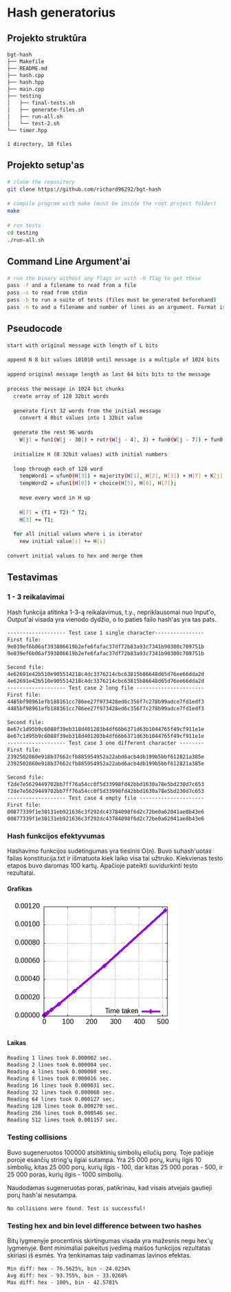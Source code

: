 # Hash generatorius

## Projekto struktūra
```
bgt-hash
├── Makefile
├── README.md
├── hash.cpp
├── hash.hpp
├── main.cpp
├── testing
│   ├── final-tests.sh
│   ├── generate-files.sh
│   ├── run-all.sh
│   └── test-2.sh
└── timer.hpp

1 directory, 10 files
```

## Projekto setup'as

```bash
# clone the repository
git clone https://github.com/richard96292/bgt-hash

# compile program with make (must be inside the root project folder)
make

# run tests
cd testing
./run-all.sh
```

## Command Line Argument'ai

```bash
# run the binary without any flags or with -h flag to get these
pass -f and a filename to read from a file
pass -s to read from stdin
pass -b to run a suite of tests (files must be generated beforehand)
pass -n to and a filename and number of lines as an argument. Format is "2 file.txt" (dont forget quotes)
```

## Pseudocode
```bash
start with original message with length of L bits

append N 8 bit values 101010 until message is a multiple of 1024 bits

append original message length as last 64 bits bits to the message

process the message in 1024 bit chunks
  create array of 128 32bit words

  generate first 32 words from the initial message
    convert 4 8bit values into 1 32bit value

  generate the rest 96 words
    W[j] = fun1(W[j - 30]) + rotr(W[j - 4], 3) + fun0(W[j - 7]) + fun0(W[j - 32]);

  initialize H (8 32bit values) with initial numbers

  loop through each of 128 word
    tempWord1 = ufun0(H[3]) + majority(H[1], H[2], H[3]) + H[7] + K[j] + W[j];
    tempWord2 = ufun1(H[0]) + choice(H[5], H[6], H[7]);

    move every word in H up

    H[7] = (T1 + T2) ^ T2;
    H[3] += T1;

  for all initial values where i is iterator
    new initial value[i] += H[i]

convert initial values to hex and merge them
```



## Testavimas

### 1 - 3 reikalavimai
Hash funkcija atitinka 1-3-ą reikalavimus, t.y., nepriklausomai nuo Input'o, Output'ai
visada yra vienodo dydžio, o to paties failo hash'as yra tas pats.

```
------------------- Test case 1 single character----------------
First file:
9e039ef6b06af393806619b2efe6fafac37df72b83a93c7341b90300c709751b
9e039ef6b06af393806619b2efe6fafac37df72b83a93c7341b90300c709751b

Second file:
4e62691e42b510e905514218c4dc3376214cbc63815b86648d65d76ee66dda2d
4e62691e42b510e905514218c4dc3376214cbc63815b86648d65d76ee66dda2d
------------------- Test case 2 long file ----------------------
First file:
4485bf98961efb188161cc786ee27f973428ed6c356f7c278b99adce7fd1edf3
4485bf98961efb188161cc786ee27f973428ed6c356f7c278b99adce7fd1edf3

Second file:
8e67c1d95b9c6088f39eb318d401203b4df66b6371d63b1044765f49cf911e1e
8e67c1d95b9c6088f39eb318d401203b4df66b6371d63b1044765f49cf911e1e
------------------- Test case 3 one different character --------
First file:
2392502860e918b37662cfb885954952a22abd6acb4db199b5bbf612821a385e
2392502860e918b37662cfb885954952a22abd6acb4db199b5bbf612821a385e

Second file:
f2de7e5629449702bb7ff76a54cc0f5d33998fd42bbd1630a78e5bd230d7c653
f2de7e5629449702bb7ff76a54cc0f5d33998fd42bbd1630a78e5bd230d7c653
------------------- Test case 4 empty file ---------------------
First file:
00877339f1e30131eb921636c3f292dc43784098f6d2c72be0a62041ae8b43e6
00877339f1e30131eb921636c3f292dc43784098f6d2c72be0a62041ae8b43e6
```

### Hash funkcijos efektyvumas

Hashavimo funkcijos sudėtingumas yra tiesinis O(n). Buvo suhash'uotas failas konstitucija.txt ir išmatuota kiek laiko visa tai užtruko. Kiekvienas testo etapos buvo daromas 100 kartų. Apačioje pateikti suvidurkinti testo rezultatai.

#### Grafikas

![](readme-images/graph.png)

#### Laikas
```
Reading 1 lines took 0.000002 sec.
Reading 2 lines took 0.000004 sec.
Reading 4 lines took 0.000008 sec.
Reading 8 lines took 0.000016 sec.
Reading 16 lines took 0.000031 sec.
Reading 32 lines took 0.000068 sec.
Reading 64 lines took 0.000127 sec.
Reading 128 lines took 0.000270 sec.
Reading 256 lines took 0.000546 sec.
Reading 512 lines took 0.001157 sec.
```

### Testing collisions
Buvo sugeneruotos 100000 atsitiktinių simbolių eilučių porų. Toje pačioje poroje esančių string'ų ilgiai sutampa. Yra 25 000 porų, kurių ilgis 10 simbolių, kitas 25 000 porų, kurių ilgis - 100, dar kitas 25 000 poras - 500, ir 25 000 poras, kurių ilgis - 1000 simbolių.

Naudodamas sugeneruotas poras, patikrinau, kad visais atvejais gautieji
porų hash'ai nesutampa.

```
No collisions were found. Test is successful!
```
### Testing hex and bin level difference between two hashes

Bitų lygmenyje procentinis skirtingumas visada yra mažesnis negu hex'ų lygmenyje. Bent minimaliai pakeitus įvedimą maišos funkcijos rezultatas skiriasi iš esmės. Yra tenkinamas taip vadinamas lavinos efektas.

```
Min diff: hex - 76.5625%, bin - 24.0234%
Avg diff: hex - 93.755%, bin - 33.0268%
Max diff: hex - 100%, bin - 42.5781%
```
